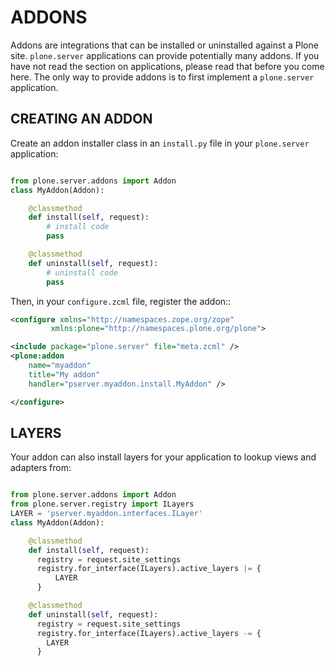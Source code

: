 # ADDONS

Addons are integrations that can be installed or uninstalled against a Plone site.
`plone.server` applications can provide potentially many addons. If you have
not read the section on applications, please read that before you come here. The
only way to provide addons is to first implement a `plone.server` application.


## CREATING AN ADDON

Create an addon installer class in an `install.py` file in your `plone.server` application:

```python

from plone.server.addons import Addon
class MyAddon(Addon):

    @classmethod
    def install(self, request):
        # install code
        pass

    @classmethod
    def uninstall(self, request):
        # uninstall code
        pass
```

Then, in your `configure.zcml` file, register the addon::

```xml
<configure xmlns="http://namespaces.zope.org/zope"
         xmlns:plone="http://namespaces.plone.org/plone">

<include package="plone.server" file="meta.zcml" />
<plone:addon
    name="myaddon"
    title="My addon"
    handler="pserver.myaddon.install.MyAddon" />

</configure>
```


## LAYERS

Your addon can also install layers for your application to lookup views and adapters
from:

```python

from plone.server.addons import Addon
from plone.server.registry import ILayers
LAYER = 'pserver.myaddon.interfaces.ILayer'
class MyAddon(Addon):

    @classmethod
    def install(self, request):
      registry = request.site_settings
      registry.for_interface(ILayers).active_layers |= {
          LAYER
      }

    @classmethod
    def uninstall(self, request):
      registry = request.site_settings
      registry.for_interface(ILayers).active_layers -= {
        LAYER
      }
```

